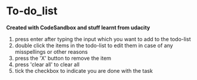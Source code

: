 <h1>To-do_list</h1>
<strong>Created with CodeSandbox and stuff learnt from udacity</strong>

1. press enter after typing the input which you want to add to the todo-list
2. double click the items in the todo-list to edit them in case of any misspellings or other reasons
3. press the 'X' button to remove the item
4. press 'clear all' to clear all
5. tick the checkbox to indicate you are done with the task


